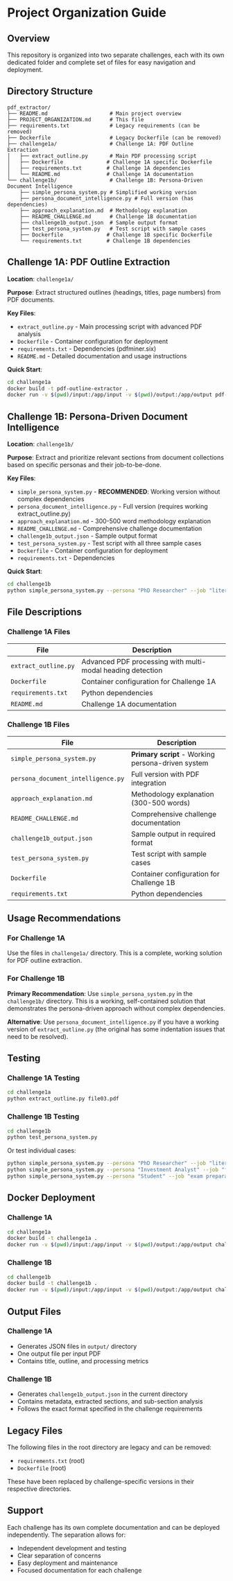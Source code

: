 # Project Organization Guide

## Overview

This repository is organized into two separate challenges, each with its own dedicated folder and complete set of files for easy navigation and deployment.

## Directory Structure

```
pdf_extractor/
├── README.md                    # Main project overview
├── PROJECT_ORGANIZATION.md      # This file
├── requirements.txt             # Legacy requirements (can be removed)
├── Dockerfile                   # Legacy Dockerfile (can be removed)
├── challenge1a/                 # Challenge 1A: PDF Outline Extraction
│   ├── extract_outline.py       # Main PDF processing script
│   ├── Dockerfile              # Challenge 1A specific Dockerfile
│   ├── requirements.txt        # Challenge 1A dependencies
│   └── README.md               # Challenge 1A documentation
└── challenge1b/                 # Challenge 1B: Persona-Driven Document Intelligence
    ├── simple_persona_system.py # Simplified working version
    ├── persona_document_intelligence.py # Full version (has dependencies)
    ├── approach_explanation.md  # Methodology explanation
    ├── README_CHALLENGE.md      # Challenge 1B documentation
    ├── challenge1b_output.json  # Sample output format
    ├── test_persona_system.py   # Test script with sample cases
    ├── Dockerfile              # Challenge 1B specific Dockerfile
    └── requirements.txt        # Challenge 1B dependencies
```

## Challenge 1A: PDF Outline Extraction

**Location**: `challenge1a/`

**Purpose**: Extract structured outlines (headings, titles, page numbers) from PDF documents.

**Key Files**:
- `extract_outline.py` - Main processing script with advanced PDF analysis
- `Dockerfile` - Container configuration for deployment
- `requirements.txt` - Dependencies (pdfminer.six)
- `README.md` - Detailed documentation and usage instructions

**Quick Start**:
```bash
cd challenge1a
docker build -t pdf-outline-extractor .
docker run -v $(pwd)/input:/app/input -v $(pwd)/output:/app/output pdf-outline-extractor
```

## Challenge 1B: Persona-Driven Document Intelligence

**Location**: `challenge1b/`

**Purpose**: Extract and prioritize relevant sections from document collections based on specific personas and their job-to-be-done.

**Key Files**:
- `simple_persona_system.py` - **RECOMMENDED**: Working version without complex dependencies
- `persona_document_intelligence.py` - Full version (requires working extract_outline.py)
- `approach_explanation.md` - 300-500 word methodology explanation
- `README_CHALLENGE.md` - Comprehensive challenge documentation
- `challenge1b_output.json` - Sample output format
- `test_persona_system.py` - Test script with all three sample cases
- `Dockerfile` - Container configuration for deployment
- `requirements.txt` - Dependencies

**Quick Start**:
```bash
cd challenge1b
python simple_persona_system.py --persona "PhD Researcher" --job "literature review"
```

## File Descriptions

### Challenge 1A Files

| File | Description |
|------|-------------|
| `extract_outline.py` | Advanced PDF processing with multi-modal heading detection |
| `Dockerfile` | Container configuration for Challenge 1A |
| `requirements.txt` | Python dependencies |
| `README.md` | Challenge 1A documentation |

### Challenge 1B Files

| File | Description |
|------|-------------|
| `simple_persona_system.py` | **Primary script** - Working persona-driven system |
| `persona_document_intelligence.py` | Full version with PDF integration |
| `approach_explanation.md` | Methodology explanation (300-500 words) |
| `README_CHALLENGE.md` | Comprehensive challenge documentation |
| `challenge1b_output.json` | Sample output in required format |
| `test_persona_system.py` | Test script with sample cases |
| `Dockerfile` | Container configuration for Challenge 1B |
| `requirements.txt` | Python dependencies |

## Usage Recommendations

### For Challenge 1A
Use the files in `challenge1a/` directory. This is a complete, working solution for PDF outline extraction.

### For Challenge 1B
**Primary Recommendation**: Use `simple_persona_system.py` in the `challenge1b/` directory. This is a working, self-contained solution that demonstrates the persona-driven approach without complex dependencies.

**Alternative**: Use `persona_document_intelligence.py` if you have a working version of `extract_outline.py` (the original has some indentation issues that need to be resolved).

## Testing

### Challenge 1A Testing
```bash
cd challenge1a
python extract_outline.py file03.pdf
```

### Challenge 1B Testing
```bash
cd challenge1b
python test_persona_system.py
```

Or test individual cases:
```bash
python simple_persona_system.py --persona "PhD Researcher" --job "literature review"
python simple_persona_system.py --persona "Investment Analyst" --job "financial analysis"
python simple_persona_system.py --persona "Student" --job "exam preparation"
```

## Docker Deployment

### Challenge 1A
```bash
cd challenge1a
docker build -t challenge1a .
docker run -v $(pwd)/input:/app/input -v $(pwd)/output:/app/output challenge1a
```

### Challenge 1B
```bash
cd challenge1b
docker build -t challenge1b .
docker run -v $(pwd)/input:/app/input -v $(pwd)/output:/app/output challenge1b
```

## Output Files

### Challenge 1A
- Generates JSON files in `output/` directory
- One output file per input PDF
- Contains title, outline, and processing metrics

### Challenge 1B
- Generates `challenge1b_output.json` in the current directory
- Contains metadata, extracted sections, and sub-section analysis
- Follows the exact format specified in the challenge requirements

## Legacy Files

The following files in the root directory are legacy and can be removed:
- `requirements.txt` (root)
- `Dockerfile` (root)

These have been replaced by challenge-specific versions in their respective directories.

## Support

Each challenge has its own complete documentation and can be deployed independently. The separation allows for:
- Independent development and testing
- Clear separation of concerns
- Easy deployment and maintenance
- Focused documentation for each challenge 